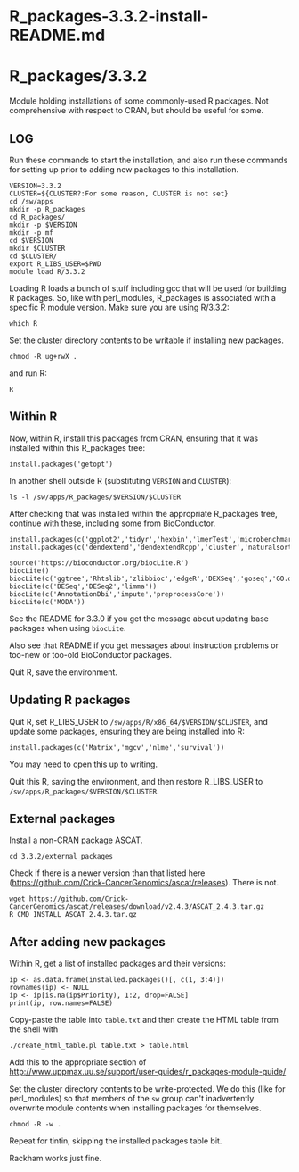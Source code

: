 # R_packages-3.3.2-install-README.md

R_packages/3.3.2
================

Module holding installations of some commonly-used R packages.  Not
comprehensive with respect to CRAN, but should be useful for some.

LOG
---

Run these commands to start the installation, and also run these commands for
setting up prior to adding new packages to this installation.

    VERSION=3.3.2
    CLUSTER=${CLUSTER?:For some reason, CLUSTER is not set}
    cd /sw/apps
    mkdir -p R_packages
    cd R_packages/
    mkdir -p $VERSION
    mkdir -p mf
    cd $VERSION
    mkdir $CLUSTER
    cd $CLUSTER/
    export R_LIBS_USER=$PWD
    module load R/3.3.2

Loading R loads a bunch of stuff including gcc that will be used for building
R packages.  So, like with perl_modules, R_packages is associated with a
specific R module version.  Make sure you are using R/3.3.2:

    which R

Set the cluster directory contents to be writable if installing new packages.

    chmod -R ug+rwX .

 and run R:

    R

Within R
--------

Now, within R, install this packages from CRAN, ensuring that it was installed within this R_packages tree:

    install.packages('getopt')

In another shell outside R (substituting `VERSION` and `CLUSTER`):

    ls -l /sw/apps/R_packages/$VERSION/$CLUSTER

After checking that was installed within the appropriate R_packages tree, continue with these, including some from BioConductor.


    install.packages(c('ggplot2','tidyr','hexbin','lmerTest','microbenchmark','xtable','testthat','DBI','VennDiagram','ade4','adegenet','vegan','ape','assertthat','akima','bitops','boot','caTools','chron','combinat','data.table','reshape2','kernlab','foreach','geiger','dplyr','picante','plyr','pvclust','rmarkdown','permute','markdown','plotrix','openssl','curl','seqinr','stringr','survival','vegan','whisker','zoo','maps','mvtnorm'))
    install.packages(c('dendextend','dendextendRcpp','cluster','naturalsort','gplots','tkrplot'))

    source('https://bioconductor.org/biocLite.R')
    biocLite()
    biocLite(c('ggtree','Rhtslib','zlibbioc','edgeR','DEXSeq','goseq','GO.db','reactome.db','Gviz','org.Mm.eg.db','sva','dada2'))
    biocLite(c('DESeq','DESeq2','limma'))
    biocLite(c('AnnotationDbi','impute','preprocessCore'))
    biocLite(c('MODA'))

See the README for 3.3.0 if you get the message about updating base packages
when using `biocLite`.

Also see that README if you get messages about instruction problems or too-new
or too-old BioConductor packages.

Quit R, save the environment.

Updating R packages
-------------------

Quit R, set R_LIBS_USER to `/sw/apps/R/x86_64/$VERSION/$CLUSTER`, and update some packages, ensuring they are being installed into R:

    install.packages(c('Matrix','mgcv','nlme','survival'))

You may need to open this up to writing.

Quit this R, saving the environment, and then restore R_LIBS_USER to `/sw/apps/R_packages/$VERSION/$CLUSTER`.

External packages
-----------------

Install a non-CRAN package ASCAT.

    cd 3.3.2/external_packages

Check if there is a newer version than that listed here
(https://github.com/Crick-CancerGenomics/ascat/releases).  There is not.

    wget https://github.com/Crick-CancerGenomics/ascat/releases/download/v2.4.3/ASCAT_2.4.3.tar.gz
    R CMD INSTALL ASCAT_2.4.3.tar.gz


After adding new packages
-------------------------

Within R, get a list of installed packages and their versions:

    ip <- as.data.frame(installed.packages()[, c(1, 3:4)])
    rownames(ip) <- NULL
    ip <- ip[is.na(ip$Priority), 1:2, drop=FALSE]
    print(ip, row.names=FALSE)

Copy-paste the table into `table.txt` and then create the HTML table from the shell with

    ./create_html_table.pl table.txt > table.html

Add this to the appropriate section of <http://www.uppmax.uu.se/support/user-guides/r_packages-module-guide/>

Set the cluster directory contents to be write-protected.  We do this (like for
perl_modules) so that members of the `sw` group can't inadvertently overwrite
module contents when installing packages for themselves.

    chmod -R -w .

Repeat for tintin, skipping the installed packages table bit.

Rackham works just fine.
